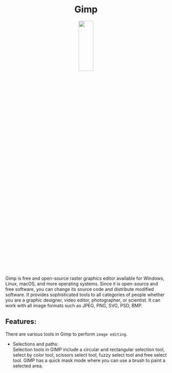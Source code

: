 <h1 align="center"> Gimp </h1>
 <p align = "center">  
 <img src="https://upload.wikimedia.org/wikipedia/commons/thumb/4/45/The_GIMP_icon_-_gnome.svg/1024px-The_GIMP_icon_-_gnome.svg.png" style="width:30%; height:20%; display: block;"/></p>      
 
 Gimp is free and open-source raster graphics editor available for Windows, Linux, macOS, and more operating systems. Since it is open-source and free software, you can change its source code and distribute modified software. It provides sophisticated tools to all categories of people whether you are a graphic designer, video editor, photographer, or scientist. It can work with all image formats such as JPEG, PNG, SVG, PSD, BMP.    

 ## Features:  
 There are various tools in Gimp to perform `image editing`.
 * Selections and paths:  
   Selection tools in GIMP include a circular and rectangular selection tool, select by color tool, scissors select tool, fuzzy select tool and free select tool. GIMP has a quick mask mode where you can use a brush to paint a selected area.    
   
